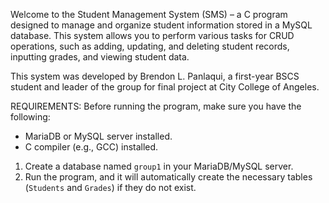 Welcome to the Student Management System (SMS) – a C program designed to manage and organize student information stored in a MySQL database. This system allows you to perform various tasks for CRUD operations, such as adding, updating, and deleting student records, inputting grades, and viewing student data.

This system was developed by Brendon L. Panlaqui, a first-year BSCS student and leader of the group for final project at City College of Angeles. 

REQUIREMENTS: 
Before running the program, make sure you have the following:
- MariaDB or MySQL server installed.
- C compiler (e.g., GCC) installed.

1. Create a database named `group1` in your MariaDB/MySQL server.
2. Run the program, and it will automatically create the necessary tables (`Students` and `Grades`) if they do not exist.
